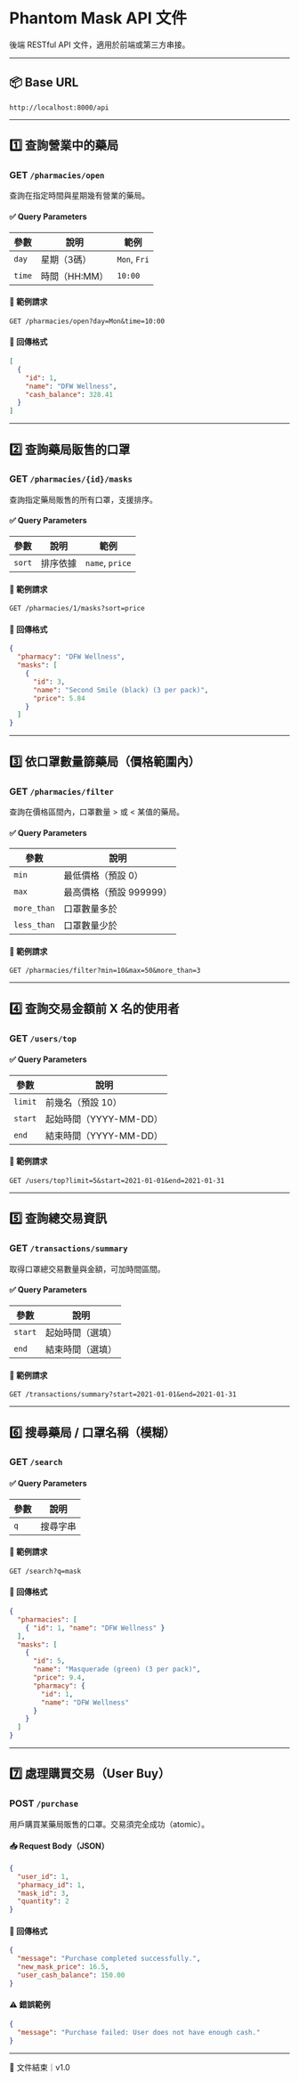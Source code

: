 # Phantom Mask API 文件

後端 RESTful API 文件，適用於前端或第三方串接。

---

## 📦 Base URL

```
http://localhost:8000/api
```

---

## 1️⃣ 查詢營業中的藥局

### GET `/pharmacies/open`

查詢在指定時間與星期幾有營業的藥局。

#### ✅ Query Parameters
| 參數 | 說明 | 範例 |
|------|------|------|
| `day` | 星期（3碼） | `Mon`, `Fri` |
| `time` | 時間（HH:MM） | `10:00` |

#### 🔄 範例請求
```
GET /pharmacies/open?day=Mon&time=10:00
```

#### 🔁 回傳格式
```json
[
  {
    "id": 1,
    "name": "DFW Wellness",
    "cash_balance": 328.41
  }
]
```

---

## 2️⃣ 查詢藥局販售的口罩

### GET `/pharmacies/{id}/masks`

查詢指定藥局販售的所有口罩，支援排序。

#### ✅ Query Parameters
| 參數 | 說明 | 範例 |
|------|------|------|
| `sort` | 排序依據 | `name`, `price` |

#### 🔄 範例請求
```
GET /pharmacies/1/masks?sort=price
```

#### 🔁 回傳格式
```json
{
  "pharmacy": "DFW Wellness",
  "masks": [
    {
      "id": 3,
      "name": "Second Smile (black) (3 per pack)",
      "price": 5.84
    }
  ]
}
```

---

## 3️⃣ 依口罩數量篩藥局（價格範圍內）

### GET `/pharmacies/filter`

查詢在價格區間內，口罩數量 > 或 < 某值的藥局。

#### ✅ Query Parameters
| 參數 | 說明 |
|------|------|
| `min` | 最低價格（預設 0） |
| `max` | 最高價格（預設 999999） |
| `more_than` | 口罩數量多於 |
| `less_than` | 口罩數量少於 |

#### 🔄 範例請求
```
GET /pharmacies/filter?min=10&max=50&more_than=3
```

---

## 4️⃣ 查詢交易金額前 X 名的使用者

### GET `/users/top`

#### ✅ Query Parameters
| 參數 | 說明 |
|------|------|
| `limit` | 前幾名（預設 10） |
| `start` | 起始時間（YYYY-MM-DD） |
| `end` | 結束時間（YYYY-MM-DD） |

#### 🔄 範例請求
```
GET /users/top?limit=5&start=2021-01-01&end=2021-01-31
```

---

## 5️⃣ 查詢總交易資訊

### GET `/transactions/summary`

取得口罩總交易數量與金額，可加時間區間。

#### ✅ Query Parameters
| 參數 | 說明 |
|------|------|
| `start` | 起始時間（選填） |
| `end` | 結束時間（選填） |

#### 🔄 範例請求
```
GET /transactions/summary?start=2021-01-01&end=2021-01-31
```

---

## 6️⃣ 搜尋藥局 / 口罩名稱（模糊）

### GET `/search`

#### ✅ Query Parameters
| 參數 | 說明 |
|------|------|
| `q` | 搜尋字串 |

#### 🔄 範例請求
```
GET /search?q=mask
```

#### 🔁 回傳格式
```json
{
  "pharmacies": [
    { "id": 1, "name": "DFW Wellness" }
  ],
  "masks": [
    {
      "id": 5,
      "name": "Masquerade (green) (3 per pack)",
      "price": 9.4,
      "pharmacy": {
        "id": 1,
        "name": "DFW Wellness"
      }
    }
  ]
}
```

---

## 7️⃣ 處理購買交易（User Buy）

### POST `/purchase`

用戶購買某藥局販售的口罩。交易須完全成功（atomic）。

#### 📥 Request Body（JSON）
```json
{
  "user_id": 1,
  "pharmacy_id": 1,
  "mask_id": 3,
  "quantity": 2
}
```

#### 🔁 回傳格式
```json
{
  "message": "Purchase completed successfully.",
  "new_mask_price": 16.5,
  "user_cash_balance": 150.00
}
```

#### ⚠️ 錯誤範例
```json
{
  "message": "Purchase failed: User does not have enough cash."
}
```

---

📘 文件結束｜v1.0
